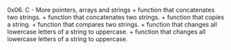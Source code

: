 0x06. C - More pointers, arrays and strings
	+ function that concatenates two strings.
	+ function that concatenates two strings.
	+ function that copies a string.
	+ function that compares two strings.
	+ function that changes all lowercase letters of a string to uppercase.
	+ function that changes all lowercase letters of a string to uppercase.
